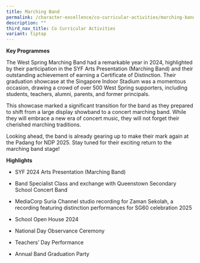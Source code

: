 ```yaml
---
title: Marching Band
permalink: /character-excellence/co-curricular-activities/marching-band/
description: ""
third_nav_title: Co Curricular Activities
variant: tiptap
---
```

<p><strong>Key Programmes</strong>
</p>
<p>The West Spring Marching Band had a remarkable year in 2024, highlighted
by their participation in the SYF Arts Presentation (Marching Band) and
their outstanding achievement of earning a Certificate of Distinction.
Their graduation showcase at the Singapore Indoor Stadium was a momentous
occasion, drawing a crowd of over 500 West Spring supporters, including
students, teachers, alumni, parents, and former principals.</p>
<p>This showcase marked a significant transition for the band as they prepared
to shift from a large display showband to a concert marching band. While
they will embrace a new era of concert music, they will not forget their
cherished marching traditions.</p>
<p>Looking ahead, the band is already gearing up to make their mark again
at the Padang for NDP 2025. Stay tuned for their exciting return to the
marching band stage!</p>
<p><strong>Highlights</strong>
</p>
<ul>
<li>
<p>SYF 2024 Arts Presentation (Marching Band)</p>
</li>
<li>
<p>Band Specialist Class and exchange with Queenstown Secondary School Concert
Band</p>
</li>
<li>
<p>MediaCorp Suria Channel studio recording for Zaman Sekolah, a recording
featuring distinction performances for SG60 celebration 2025</p>
</li>
<li>
<p>School Open House 2024</p>
</li>
<li>
<p>National Day Observance Ceremony</p>
</li>
<li>
<p>Teachers’ Day Performance</p>
</li>
<li>
<p>Annual Band Graduation Party</p>
</li>
</ul>
<p></p>